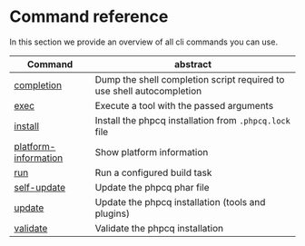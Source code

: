 # Command reference

In this section we provide an overview of all cli commands you can use.

| Command                | abstract                                                              |
|------------------------|-----------------------------------------------------------------------|
| [completion]           | Dump the shell completion script required to use shell autocompletion |
| [exec]                 | Execute a tool with the passed arguments                              |
| [install]              | Install the phpcq installation from `.phpcq.lock` file                |
| [platform-information] | Show platform information                                             |
| [run]                  | Run a configured build task                                           |
| [self-update]          | Update the phpcq phar file                                            |
| [update]               | Update the phpcq installation (tools and plugins)                     |
| [validate]             | Validate the phpcq installation                                       |

[completion]: completion.md
[exec]: exec.md
[install]: install.md
[platform-information]: platform-information.md
[run]: run.md
[self-update]: self-update.md
[update]: update.md
[validate]: validate.md
